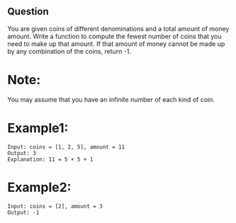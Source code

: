 ## Question
You are given coins of different denominations and a total amount of money amount. Write a function to compute the fewest number of coins that you need to make up that amount. If that amount of money cannot be made up by any combination of the coins, return -1.

# Note:
You may assume that you have an infinite number of each kind of coin.

# Example1:
```
Input: coins = [1, 2, 5], amount = 11
Output: 3 
Explanation: 11 = 5 + 5 + 1
```
# Example2:
```
Input: coins = [2], amount = 3
Output: -1
```


